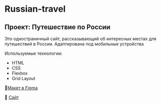 # Russian-travel
## Проект: Путешествие по России

Это одностраничный сайт, рассказывающий об интересных местах для путешествий в России. 
Адаптирована под мобильные устройства

Используемые технологии: 
 * HTML
 * CSS
 * Flexbox
 * Grid Layout

📍[Макет в Figma](https://www.figma.com/file/5S2WSbEFL6awjVWJ0NWL8Q/Sprint-3_-Russia-_-desktop-%2B-mobile?node-id=28503%3A0)

📍 [Сайт](https://nrenee.github.io/russian-travel/)

